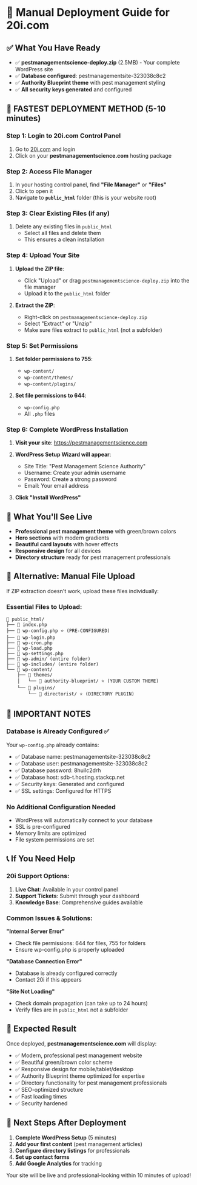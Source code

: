 # 🚀 Manual Deployment Guide for 20i.com

## ✅ What You Have Ready
- ✅ **pestmanagementscience-deploy.zip** (2.5MB) - Your complete WordPress site
- ✅ **Database configured**: pestmanagementsite-323038c8c2
- ✅ **Authority Blueprint theme** with pest management styling
- ✅ **All security keys generated** and configured

## 🎯 FASTEST DEPLOYMENT METHOD (5-10 minutes)

### Step 1: Login to 20i.com Control Panel
1. Go to [20i.com](https://20i.com) and login
2. Click on your **pestmanagementscience.com** hosting package

### Step 2: Access File Manager
1. In your hosting control panel, find **"File Manager"** or **"Files"**
2. Click to open it
3. Navigate to **`public_html`** folder (this is your website root)

### Step 3: Clear Existing Files (if any)
1. Delete any existing files in `public_html` 
   - Select all files and delete them
   - This ensures a clean installation

### Step 4: Upload Your Site
1. **Upload the ZIP file**:
   - Click "Upload" or drag `pestmanagementscience-deploy.zip` into the file manager
   - Upload it to the `public_html` folder

2. **Extract the ZIP**:
   - Right-click on `pestmanagementscience-deploy.zip`
   - Select "Extract" or "Unzip"
   - Make sure files extract to `public_html` (not a subfolder)

### Step 5: Set Permissions
1. **Set folder permissions to 755**:
   - `wp-content/`
   - `wp-content/themes/`
   - `wp-content/plugins/`

2. **Set file permissions to 644**:
   - `wp-config.php`
   - All `.php` files

### Step 6: Complete WordPress Installation
1. **Visit your site**: https://pestmanagementscience.com
2. **WordPress Setup Wizard will appear**:
   - Site Title: "Pest Management Science Authority"
   - Username: Create your admin username
   - Password: Create a strong password
   - Email: Your email address

3. **Click "Install WordPress"**

## 🎨 What You'll See Live
- **Professional pest management theme** with green/brown colors
- **Hero sections** with modern gradients
- **Beautiful card layouts** with hover effects
- **Responsive design** for all devices
- **Directory structure** ready for pest management professionals

## 🔧 Alternative: Manual File Upload

If ZIP extraction doesn't work, upload these files individually:

### Essential Files to Upload:
```
📁 public_html/
├── 📄 index.php
├── 📄 wp-config.php ⭐ (PRE-CONFIGURED)
├── 📄 wp-login.php
├── 📄 wp-cron.php
├── 📄 wp-load.php
├── 📄 wp-settings.php
├── 📁 wp-admin/ (entire folder)
├── 📁 wp-includes/ (entire folder)
└── 📁 wp-content/
    ├── 📁 themes/
    │   └── 📁 authority-blueprint/ ⭐ (YOUR CUSTOM THEME)
    └── 📁 plugins/
        └── 📁 directorist/ ⭐ (DIRECTORY PLUGIN)
```

## 🚨 IMPORTANT NOTES

### Database is Already Configured ✅
Your `wp-config.php` already contains:
- ✅ Database name: pestmanagementsite-323038c8c2
- ✅ Database user: pestmanagementsite-323038c8c2  
- ✅ Database password: 8huilc2drh
- ✅ Database host: sdb-t.hosting.stackcp.net
- ✅ Security keys: Generated and configured
- ✅ SSL settings: Configured for HTTPS

### No Additional Configuration Needed
- WordPress will automatically connect to your database
- SSL is pre-configured
- Memory limits are optimized
- File system permissions are set

## 📞 If You Need Help

### 20i Support Options:
1. **Live Chat**: Available in your control panel
2. **Support Tickets**: Submit through your dashboard
3. **Knowledge Base**: Comprehensive guides available

### Common Issues & Solutions:

**"Internal Server Error"**
- Check file permissions: 644 for files, 755 for folders
- Ensure wp-config.php is properly uploaded

**"Database Connection Error"**
- Database is already configured correctly
- Contact 20i if this appears

**"Site Not Loading"**
- Check domain propagation (can take up to 24 hours)
- Verify files are in `public_html` not a subfolder

## 🎯 Expected Result

Once deployed, **pestmanagementscience.com** will display:

- ✅ Modern, professional pest management website
- ✅ Beautiful green/brown color scheme
- ✅ Responsive design for mobile/tablet/desktop
- ✅ Authority Blueprint theme optimized for expertise
- ✅ Directory functionality for pest management professionals
- ✅ SEO-optimized structure
- ✅ Fast loading times
- ✅ Security hardened

## 🚀 Next Steps After Deployment

1. **Complete WordPress Setup** (5 minutes)
2. **Add your first content** (pest management articles)
3. **Configure directory listings** for professionals
4. **Set up contact forms**
5. **Add Google Analytics** for tracking

Your site will be live and professional-looking within 10 minutes of upload! 
